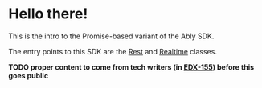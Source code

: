 # Hello there!

This is the intro to the Promise-based variant of the Ably SDK.

The entry points to this SDK are the [Rest](classes/Rest.html) and [Realtime](classes/Realtime.html) classes.

**TODO proper content to come from tech writers (in [EDX-155](https://ably.atlassian.net/browse/EDX-155)) before this goes public**
